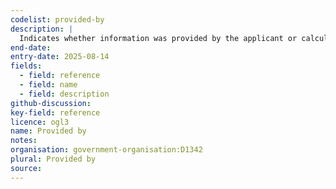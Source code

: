 ```yaml
---
codelist: provided-by
description: |
  Indicates whether information was provided by the applicant or calculated/determined by the system or an external service.
end-date:
entry-date: 2025-08-14
fields:
  - field: reference
  - field: name
  - field: description
github-discussion:
key-field: reference
licence: ogl3
name: Provided by
notes:
organisation: government-organisation:D1342
plural: Provided by
source: 
---
```

